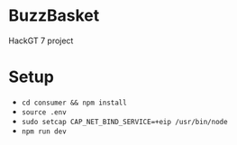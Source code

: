 # BuzzBasket
HackGT 7 project

# Setup
- `cd consumer && npm install`
- `source .env`
- `sudo setcap CAP_NET_BIND_SERVICE=+eip /usr/bin/node`
- `npm run dev`